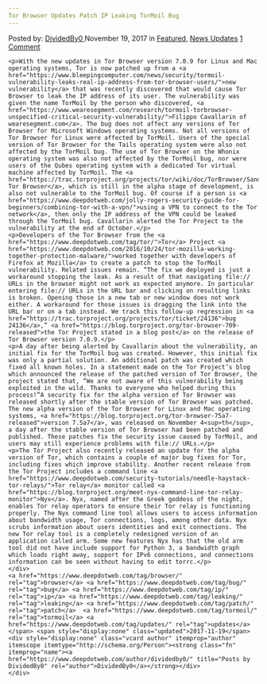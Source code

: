 ```yaml
---
Tor Browser Updates Patch IP Leaking TorMoil Bug
---
```

<article class="post-listing post-23577 post type-post status-publish format-standard has-post-thumbnail hentry  tag-browser tag-bug tag-ip tag-leaking tag-patch  moil tag-updates">
    <div class="post-inner">
        <span>Posted by: <a href="https://www.deepdotweb.com/author/dividedby0/" title="">DividedBy0 </a></span>
    <span>November 19, 2017</span>
    <span>in <a href="https://www.deepdotweb.com/category/deepdot-news/" rel="category tag">Featured</a>, <a href="https://www.deepdotweb.com/category/news-updates/" rel="category tag">News Updates</a></span>
    <span><a href="https://www.deepdotweb.com/2017/11/19/tor-browser-updates-patch-ip-leaking-tormoil-bug/#comments">1 Comment</a></span>
    </p>
    <div class="clear"></div>
    
    <p>With the new updates in Tor Browser version 7.0.9 for Linux and Mac operating systems, Tor is now patched up from a <a href="https://www.bleepingcomputer.com/news/security/tormoil-vulnerability-leaks-real-ip-address-from-tor-browser-users/">new vulnerability</a> that was recently discovered that would cause Tor Browser to leak the IP address of its user. The vulnerability was given the name TorMoil by the person who discovered, <a href="https://www.wearesegment.com/research/tormoil-torbrowser-unspecified-critical-security-vulnerability/">Filippo Cavallarin of wearesegment.com</a>. The bug does not affect any versions of Tor Browser for Microsoft Windows operating systems. Not all versions of Tor Browser for Linux were affected by TorMoil. Users of the special version of Tor Browser for the Tails operating system were also not affected by the TorMoil bug. The use of Tor Browser on the Whonix operating system was also not affected by the TorMoil bug, nor were users of the Qubes operating system with a dedicated Tor virtual machine affected by TorMoil. The <a href="https://trac.torproject.org/projects/tor/wiki/doc/TorBrowser/Sandbox/Linux">Sandboxed Tor Browser</a>, which is still in the alpha stage of development, is also not vulnerable to the TorMoil bug. Of course if a person is <a href="https://www.deepdotweb.com/jolly-rogers-security-guide-for-beginners/combining-tor-with-a-vpn/">using a VPN to connect to the Tor network</a>, then only the IP address of the VPN could be leaked through the TorMoil bug. Cavallarin alerted the Tor Project to the vulnerability at the end of October.</p>
    <p>Developers of the Tor Browser from the <a href="https://www.deepdotweb.com/tag/tor/">Tor</a> Project <a href="https://www.deepdotweb.com/2016/10/24/tor-mozilla-working-together-protection-malware/">worked together with developers of Firefox at Mozilla</a> to create a patch to stop the TorMoil vulnerability. Related issues remain. “The fix we deployed is just a workaround stopping the leak. As a result of that navigating file:// URLs in the browser might not work as expected anymore. In particular entering file:// URLs in the URL bar and clicking on resulting links is broken. Opening those in a new tab or new window does not work either. A workaround for those issues is dragging the link into the URL bar or on a tab instead. We track this follow-up regression in <a href="https://trac.torproject.org/projects/tor/ticket/24136">bug 24136</a>,” <a href="https://blog.torproject.org/tor-browser-709-released">the Tor Project stated in a blog post</a> on the release of Tor Browser version 7.0.9.</p>
    <p>A day after being alerted by Cavallarin about the vulnerability, an initial fix for the TorMoil bug was created. However, this initial fix was only a partial solution. An additional patch was created which fixed all known holes. In a statement made on the Tor Project’s blog which announced the release of the patched version of Tor Browser, the project stated that, “We are not aware of this vulnerability being exploited in the wild. Thanks to everyone who helped during this process!”A security fix for the alpha version of Tor Browser was released shortly after the stable version of Tor Browser was patched. The new alpha version of the Tor Browser for Linux and Mac operating systems, <a href="https://blog.torproject.org/tor-browser-75a7-released">version 7.5a7</a>, was released on November 4<sup>th</sup>, a day after the stable version of Tor Browser had been patched and published. These patches fix the security issue caused by TorMoil, and users may still experience problems with file:// URLs.</p>
    <p>The Tor Project also recently released an update for the alpha version of Tor, which contains a couple of major bug fixes for Tor, including fixes which improve stability. Another recent release from the Tor Project includes a command line <a href="https://www.deepdotweb.com/security-tutorials/needle-haystack-tor-relays/">Tor relay</a> monitor called <a href="https://blog.torproject.org/meet-nyx-command-line-tor-relay-monitor">Nyx</a>. Nyx, named after the Greek goddess of the night, enables Tor relay operators to ensure their Tor relay is functioning properly. The Nyx command line tool allows users to access information about bandwidth usage, Tor connections, logs, among other data. Nyx scrubs information about users identities and exit connections. The new Tor relay tool is a completely redesigned version of an application called arm. Some new features Nyx has that the old arm tool did not have include support for Python 3, a bandwidth graph which loads right away, support for IPv6 connections, and connections information can be seen without having to edit torrc.</p>
    </div>
    <a href="https://www.deepdotweb.com/tag/browser/" rel="tag">browser</a> <a href="https://www.deepdotweb.com/tag/bug/" rel="tag">bug</a> <a href="https://www.deepdotweb.com/tag/ip/" rel="tag">ip</a> <a href="https://www.deepdotweb.com/tag/leaking/" rel="tag">leaking</a> <a href="https://www.deepdotweb.com/tag/patch/" rel="tag">patch</a>  <a href="https://www.deepdotweb.com/tag/tormoil/" rel="tag">tormoil</a> <a href="https://www.deepdotweb.com/tag/updates/" rel="tag">updates</a></span> <span style="display:none" class="updated">2017-11-19</span>
    <div style="display:none" class="vcard author" itemprop="author" itemscope itemtype="http://schema.org/Person"><strong class="fn" itemprop="name"><a href="https://www.deepdotweb.com/author/dividedby0/" title="Posts by DividedBy0" rel="author">DividedBy0</a></strong></div>
    </div>
</article>

